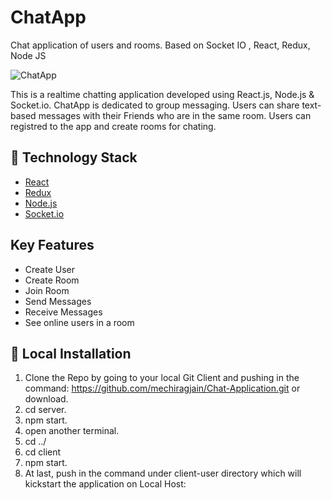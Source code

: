 # ChatApp
Chat application of users and rooms. Based on Socket IO , React, Redux, Node JS

![ChatApp](https://iili.io/ooBqrl.png)

This is a realtime chatting application developed using React.js, Node.js & Socket.io.
ChatApp is dedicated to group messaging. Users can share text-based messages with their Friends who are in the same room.
Users can registred to the app and create rooms for chating.

## 🏁 Technology Stack
- [React](https://reactjs.org/)
- [Redux](https://redux.js.org//)
- [Node.js](https://nodejs.org/en/)
- [Socket.io](https://socket.io/)

## Key Features
- Create User
- Create Room
- Join Room
- Send Messages
- Receive Messages
- See online users in a room


## 🏃‍ Local Installation

1. Clone the Repo by going to your local Git Client and pushing in the command:
https://github.com/mechiragjain/Chat-Application.git
or download.
2. cd server.
3. npm start.
4. open another terminal.
5. cd ../
6. cd client
7. npm start.
8. At last, push in the command under client-user directory which will kickstart the application on Local Host:
